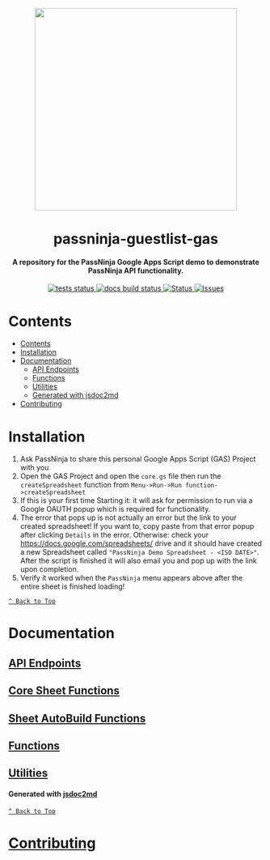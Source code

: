 <p align="center">
    <img width="400px" src=https://user-images.githubusercontent.com/1587270/74537466-25c19e00-4f08-11ea-8cc9-111b6bbf86cc.png>
</p>
<h1 align="center">passninja-guestlist-gas</h1>
<h4 align="center">A repository for the PassNinja Google Apps Script demo to demonstrate PassNinja API functionality.</h4>

<div align="center">
    <a href="https://github.com/flomio/passninja-guestlist-gas/actions?query=workflow%3ACI">
        <img alt="tests status" src="https://github.com/flomio/passninja-guestlist-gas/workflows/CI/badge.svg" />
    </a>
    <a href="https://github.com/flomio/passninja-guestlist-gas/actions?query=workflow%3ADOCS">
        <img alt="docs build status" src="https://github.com/flomio/passninja-guestlist-gas/workflows/DOCS/badge.svg"/>
    </a>
    <a href="https://github.com/flomio/passninja-guestlist-gas">
        <img alt="Status" src="https://img.shields.io/badge/status-active-success.svg" />
    </a>
    <a href="https://github.com/flomio/passninja-guestlist-gas/issues">
        <img alt="Issues" src="https://img.shields.io/github/issues/flomio/passninja-guestlist-gas.svg" />
    </a>
</div>

# Contents

- [Contents](#contents)
- [Installation](#installation)
- [Documentation](#documentation)
  - [API Endpoints](#api-endpoints)
  - [Functions](#functions)
  - [Utilities](#utilities)
  - [Generated with jsdoc2md](#generated-with-jsdoc2md)
- [Contributing](#contributing)

# Installation

1.  Ask PassNinja to share this personal Google Apps Script (GAS) Project with you
1.  Open the GAS Project and open the `core.gs` file then run the `createSpreadsheet` function from `Menu->Run->Run function->createSpreadsheet`
1.  If this is your first time Starting it: it will ask for permission to run via a Google OAUTH popup which is required for functionality.
1.  The error that pops up is not actually an error but the link to your created spreadsheet! If you want to, copy paste from that error popup after clicking `Details` in the error. Otherwise: check your https://docs.google.com/spreadsheets/ drive and it should have created a new Spreadsheet called `"PassNinja Demo Spreadsheet - <ISO DATE>"`. After the script is finished it will also email you and pop up with the link upon completion.
1.  Verify it worked when the `PassNinja` menu appears above after the entire sheet is finished loading!

[`^ Back to Top`](#contents)

# Documentation

## [API Endpoints](docs/API.md)

## [Core Sheet Functions](docs/CORE.md)

## [Sheet AutoBuild Functions](docs/BUILD.md)

## [Functions](docs/FUNCTIONS.md)

## [Utilities](docs/UTILS.md)

#### Generated with [jsdoc2md](https://github.com/jsdoc2md/jsdoc-to-markdown/wiki/Create-a-README-template)

[`^ Back to Top`](#contents)

# [Contributing](CONTRIBUTING.md)
